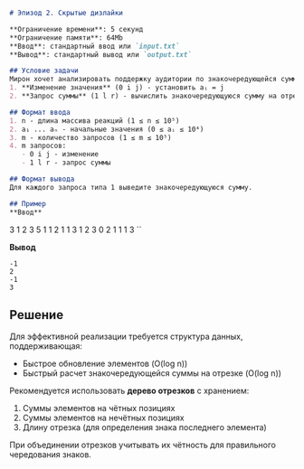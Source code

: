 ```markdown
# Эпизод 2. Скрытые дизлайки

**Ограничение времени**: 5 секунд  
**Ограничение памяти**: 64Mb  
**Ввод**: стандартный ввод или `input.txt`  
**Вывод**: стандартный вывод или `output.txt`

## Условие задачи
Мирон хочет анализировать поддержку аудитории по знакочередующейся сумме реакций (aₗ - aₗ₊₁ + aₗ₊₂ - ... ± aᵣ). Необходимо обрабатывать два типа операций:
1. **Изменение значения** (0 i j) - установить aᵢ = j
2. **Запрос суммы** (1 l r) - вычислить знакочередующуюся сумму на отрезке [l, r]

## Формат ввода
1. n - длина массива реакций (1 ≤ n ≤ 10⁵)
2. a₁ ... aₙ - начальные значения (0 ≤ aᵢ ≤ 10⁴)
3. m - количество запросов (1 ≤ m ≤ 10⁵)
4. m запросов:
   - 0 i j - изменение
   - 1 l r - запрос суммы

## Формат вывода
Для каждого запроса типа 1 выведите знакочередующуюся сумму.

## Пример
**Ввод**  
```
3
1 2 3
5
1 1 2
1 1 3
1 2 3
0 2 1
1 1 3
``

**Вывод**  
```
-1
2
-1
3
```

## Решение
Для эффективной реализации требуется структура данных, поддерживающая:
- Быстрое обновление элементов (O(log n))
- Быстрый расчет знакочередующейся суммы на отрезке (O(log n))

Рекомендуется использовать **дерево отрезков** с хранением:
1. Суммы элементов на чётных позициях
2. Суммы элементов на нечётных позициях
3. Длину отрезка (для определения знака последнего элемента)

При объединении отрезков учитывать их чётность для правильного чередования знаков.
